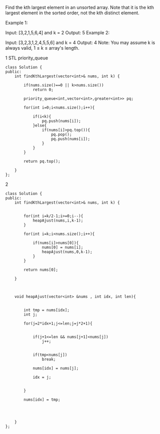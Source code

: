 Find the kth largest element in an unsorted array. Note that it is the kth largest element in the sorted order, not the kth distinct element.

Example 1:

Input: [3,2,1,5,6,4] and k = 2
Output: 5
Example 2:

Input: [3,2,3,1,2,4,5,5,6] and k = 4
Output: 4
Note: 
You may assume k is always valid, 1 ≤ k ≤ array's length.


1 STL priority_queue
```
class Solution {
public:
    int findKthLargest(vector<int>& nums, int k) {
        
        if(nums.size()==0 || k>nums.size())
            return 0;
        
        priority_queue<int,vector<int>,greater<int>> pq;
        
        for(int i=0;i<nums.size();i++){
            
            if(i<k){
                pq.push(nums[i]);
            }else{
                if(nums[i]>pq.top()){
                    pq.pop();
                    pq.push(nums[i]);
                }
            }
        }
        
        return pq.top();
        
    }
};
```

2 
```
class Solution {
public:
    int findKthLargest(vector<int>& nums, int k) {
        
        
        for(int i=k/2-1;i>=0;i--){
            heapAjust(nums,i,k-1);
        }
        
        for(int i=k;i<nums.size();i++){
            
            if(nums[i]>nums[0]){
                nums[0] = nums[i];
                heapAjust(nums,0,k-1);
            }
        }
        
        return nums[0];
        
    }
    
    
    
    void heapAjust(vector<int> &nums , int idx, int len){
        
        
        int tmp = nums[idx];
        int j; 
        
        for(j=2*idx+1;j<=len;j=j*2+1){
            
            
            if(j+1<=len && nums[j+1]<nums[j])
                j++;
            
            
            if(tmp<nums[j])
                break;
            
            nums[idx] = nums[j];
            
            idx = j;
            
            
        }
        
        nums[idx] = tmp;
        
        
        
        
    }
};
```